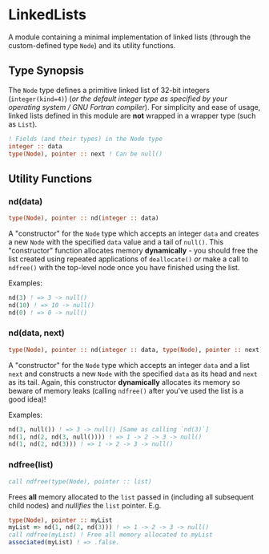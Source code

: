 # LinkedLists

A module containing a minimal implementation of linked lists (through the custom-defined type `Node`) and its utility functions.

## Type Synopsis

The `Node` type defines a primitive linked list of 32-bit integers (`integer(kind=4)`) (*or the default integer type as specified by your operating system / GNU Fortran compiler*).  For simplicity and ease of usage, linked lists defined in this module are **not** wrapped in a wrapper type (such as `List`).

```fortran
! Fields (and their types) in the Node type
integer :: data
type(Node), pointer :: next ! Can be null()
```

## Utility Functions

### nd(data)

```fortran
type(Node), pointer :: nd(integer :: data)
```

A "constructor" for the `Node` type which accepts an integer `data` and creates a new `Node` with the specified `data` value and a tail of `null()`.  This "constructor" function allocates memory **dynamically** - you should free the list created using repeated applications of `deallocate()` *or* make a call to `ndfree()` with the top-level node once you have finished using the list.

Examples:

```fortran
nd(3) ! => 3 -> null()
nd(10) ! => 10 -> null()
nd(0) ! => 0 -> null()
```

### nd(data, next)

```fortran
type(Node), pointer :: nd(integer :: data, type(Node), pointer :: next)
```

A "constructor" for the `Node` type which accepts an integer `data` and a list `next` and constructs a new `Node` with the specified `data` as its head and `next` as its tail.  Again, this constructor **dynamically** allocates its memory so beware of memory leaks (calling `ndfree()` after you've used the list is a good idea)!

Examples:

```fortran
nd(3, null()) ! => 3 -> null() [Same as calling `nd(3)`]
nd(1, nd(2, nd(3, null()))) ! => 1 -> 2 -> 3 -> null()
nd(1, nd(2, nd(3))) ! => 1 -> 2 -> 3 -> null()
```

### ndfree(list)

```fortran
call ndfree(type(Node), pointer :: list)
```

Frees **all** memory allocated to the `list` passed in (including all subsequent child nodes) and *nullifies* the `list` pointer.  E.g.

```fortran
type(Node), pointer :: myList
myList => nd(1, nd(2, nd(3))) ! => 1 -> 2 -> 3 -> null()
call ndfree(myList) ! Free all memory allocated to myList
associated(myList) ! => .false.
```
